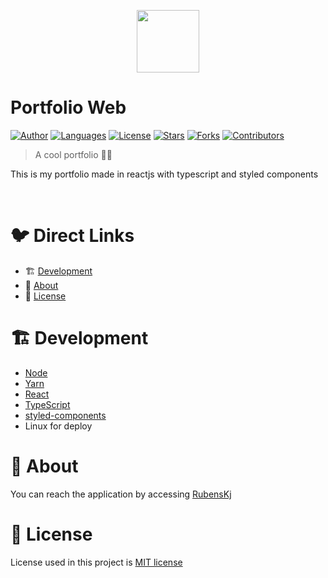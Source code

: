 <p align="center">
   <img src="https://raw.githubusercontent.com/RubensKj/portfolio-web/master/.github/code.png" width="100"/>
</p>

# Portfolio Web

[![Author](https://img.shields.io/badge/author-RubensKj-00cc74?style=flat-square)](https://github.com/RubensKj)
[![Languages](https://img.shields.io/github/languages/count/RubensKj/portfolio-web?color=00cc74&style=flat-square)](#)
[![License](https://img.shields.io/github/license/RubensKj/portfolio-web?color=00cc74&style=flat-square)](https://github.com/RubensKj/portfolio-web/blob/master/LICENSE)
[![Stars](https://img.shields.io/github/stars/RubensKj/portfolio-web?color=00cc74&style=flat-square)](https://github.com/RubensKj/portfolio-web/stargazers)
[![Forks](https://img.shields.io/github/forks/RubensKj/portfolio-web?color=00cc74&style=flat-square)](https://github.com/RubensKj/portfolio-web/network/members)
[![Contributors](https://img.shields.io/github/contributors/RubensKj/portfolio-web?color=00cc74&style=flat-square)](https://github.com/RubensKj/portfolio-web/graphs/contributors)


> A cool portfolio ✌🏻

<p>This is my portfolio made in reactjs with typescript and styled components</p>

<!-- <p align="left"><img src="https://raw.githubusercontent.com/RubensKj/portfolio-web/master/.github/admin.gif"/></p>
<p align="left"><img src="https://raw.githubusercontent.com/RubensKj/portfolio-web/master/.github/admin.gif"/></p>
<p align="left"><img src="https://raw.githubusercontent.com/RubensKj/portfolio-web/master/.github/code.svg"/></p> -->
<br/>

# 🐦 Direct Links
 * 🏗 [Development](#building_construction-Development)
 * 🚀 [About](#rocket-about)
 * 📕 [License](#closed_book-license)


# :building_construction: Development

- [Node](https://nodejs.org/en/)
- [Yarn](https://yarnpkg.com/)
- [React](https://reactjs.org/)
- [TypeScript](https://www.typescriptlang.org/)
- [styled-components](https://styled-components.com/)
- Linux for deploy

# :rocket: About

You can reach the application by accessing [RubensKj](http://rubenskj.com/)

# :closed_book: License

License used in this project is [MIT license](https://github.com/RubensKj/portfolio-web/blob/master/LICENSE)
